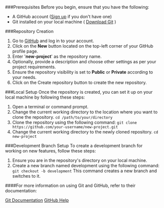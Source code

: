 ###Prerequisites
Before you begin, ensure that you have the following:
- A GitHub account  ([Sign up](https://github.com/join) if you don't have one)
- Git installed on your local machine ( [Download Git](https://git-scm.com/downloads) )


###Repository Creation
1. Go to [GitHub](https://github.com/) and log in to your account.
2. Click on the **New** button located on the top-left corner of your GitHub profile page.
3. Enter '**new-project**' as the repository name.
4. Optionally, provide a description and choose other settings as per your project requirements.
5. Ensure the repository visibility is set to **Public** or **Private** according to your needs.
6. Click on the Create repository button to create the new repository.

###Local Setup
Once the repository is created, you can set it up on your local machine by following these steps:
1. Open a terminal or command prompt.
2. Change the current working directory to the location where you want to clone the repository.
    ```cd /path/to/your/directory```
3. Clone the repository using the following command:
    ```git clone https://github.com/your-username/new-project.git```
4. Change the current working directory to the newly cloned repository.
    ```cd new-project```

###Development Branch Setup
To create a development branch for working on new features, follow these steps:

1. Ensure you are in the repository's directory on your local machine.
2. Create a new branch named development using the following command:
    ```git checkout -b development```
    This command creates a new branch and switches to it.

####For more information on using Git and GitHub, refer to their documentation:

[Git Documentation](https://git-scm.com/doc)
[GitHub Help](https://docs.github.com/en/github)